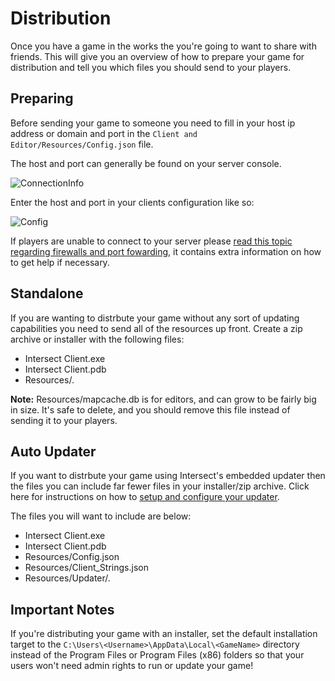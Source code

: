 # Distribution

Once you have a game in the works the you're going to want to share with friends. This will give you an overview of how to prepare your game for distribution and tell you which files you should send to your players.


## Preparing

Before sending your game to someone you need to fill in your host ip address or domain and port in the `Client and Editor/Resources/Config.json` file.

The host and port can generally be found on your server console.

![ConnectionInfo](https://www.ascensiongamedev.com/resources/filehost/70a5bade6f21a447be2fc5cd67f595e2.png)

Enter the host and port in your clients configuration like so:

![Config](https://www.ascensiongamedev.com/resources/filehost/92bf25d1b796322e3b44538ae614b33f.png)

If players are unable to connect to your server please [read this topic regarding firewalls and port fowarding](https://www.ascensiongamedev.com/topic/3432-read-first-getting-your-game-online/), it contains extra information on how to get help if necessary.


## Standalone

If you are wanting to distrbute your game without any sort of updating capabilities you need to send all of the resources up front. Create a zip archive or installer with the following files:

- Intersect Client.exe
- Intersect Client.pdb
- Resources/*.*

**Note:** Resources/mapcache.db is for editors, and can grow to be fairly big in size. It's safe to delete, and you should remove this file instead of sending it to your players.


## Auto Updater

If you want to distrbute your game using Intersect's embedded updater then the files you can include far fewer files in your installer/zip archive. Click here for instructions on how to [setup and configure your updater](autoupdater.md).

The files you will want to include are below:
- Intersect Client.exe
- Intersect Client.pdb
- Resources/Config.json
- Resources/Client_Strings.json
- Resources/Updater/*.*


## Important Notes

If you're distributing your game with an installer, set the default installation target to the `C:\Users\<Username>\AppData\Local\<GameName>` directory instead of the Program Files or Program Files (x86) folders so that your users won't need admin rights to run or update your game!